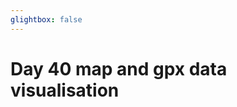 ```yaml
---
glightbox: false
---
```


# Day 40 map and gpx data visualisation

<style> #map { width: auto; height: 400px; margin: 0;} </style>

<div id="map"></div>

<script> 
var mygpxurl = "/f3/assets/gpx/GPX40.gpx";
</script>

<script src="/f3/javascripts/mygpx.js"> </script>
